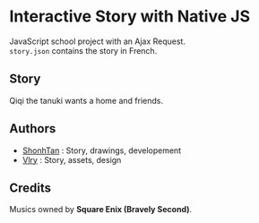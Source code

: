 # Interactive Story with Native JS

JavaScript school project with an Ajax Request.<br>
``story.json`` contains the story in French.

## Story

Qiqi the tanuki wants a home and friends.

## Authors

- [ShonhTan](https://github.com/ShonhTan) : Story, drawings, developement
- [Vlry](https://github.com/Vlry) : Story, assets, design

## Credits

Musics owned by __Square Enix (Bravely Second)__.